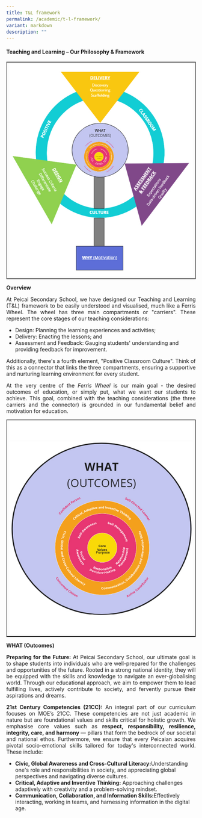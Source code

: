 ```yaml
---
title: T&L framework
permalink: /academic/t-l-framework/
variant: markdown
description: ""
---
```

<h4><strong>Teaching and Learning – Our Philosophy &amp; Framework</strong></h4>
<table style="border-collapse: collapse; width: 100%;" border="1">
<tbody>
<tr>
<td style="width: 100%;"><img style="width: 100%;" src="/images/T_and_L_1.jpg"></td>
</tr>
</tbody>
</table>
<p><b>Overview</b></p>
<p align="justify">At Peicai Secondary School, we have designed our Teaching and Learning (T&amp;L) framework to be easily understood and visualised, much like a Ferris Wheel. The wheel has three main compartments or "carriers". These represent the core stages of our teaching considerations:</p>
<ul>
<li>Design: Planning the learning experiences and activities;</li>
<li>Delivery: Enacting the lessons; and</li>
<li>Assessment and Feedback: Gauging students' understanding and providing feedback for improvement.</li></ul>
<p align="justify">Additionally, there's a fourth element, "Positive Classroom Culture". Think of this as a connector that links the three compartments, ensuring a supportive and nurturing learning environment for every student.</p>
<p align="justify">At the very centre of the <i>Ferris Wheel</i> is our main goal - the desired outcomes of education, or simply put, what we want our students to achieve. This goal, combined with the teaching considerations (the three carriers and the connector) is grounded in our fundamental belief and motivation for education.</p>
<table style="border-collapse: collapse; width: 100%;" border="1">
<tbody>
<tr>
<td style="width: 100%;"><img style="width: 100%;" src="/images/T_and_L_2.jpg"></td>
</tr>
</tbody>
</table>
<p><b>WHAT (Outcomes)</b></p>
<p align="justify"><b>Preparing for the Future:</b> At Peicai Secondary School, our ultimate goal is to shape students into individuals who are well-prepared for the challenges and opportunities of the future. Rooted in a strong national identity, they will be equipped with the skills and knowledge to navigate an ever-globalising world. Through our educational approach, we aim to empower them to lead fulfilling lives, actively contribute to society, and fervently pursue their aspirations and dreams.</p>
<p align="justify"><b>21st Century Competencies (21CC):</b> An integral part of our curriculum focuses on MOE’s 21CC. These competencies are not just academic in nature but are foundational values and skills critical for holistic growth. We emphasise core values such as <b>respect, responsibility, resilience, integrity, care, and harmony </b>— pillars that form the bedrock of our societal and national ethos. Furthermore, we ensure that every Peicaian acquires pivotal socio-emotional skills tailored for today's interconnected world. These include:</p>
<ul>
	<li><b>Civic, Global Awareness and Cross-Cultural Literacy:</b>Understanding one's role and responsibilities in society, and appreciating global perspectives and navigating diverse cultures.</li>
	<li><b>Critical, Adaptive and Inventive Thinking:</b>  Approaching challenges adaptively with creativity and a problem-solving mindset.</li>
	<li><b>Communication, Collaboration, and Information Skills:</b>Effectively interacting, working in teams, and harnessing information in the digital age.</li></ul>
	